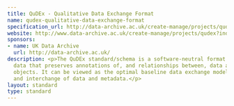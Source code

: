 ```yaml
---
title: QuDEx - Qualitative Data Exchange Format
name: qudex-qualitative-data-exchange-format
specification_url: http://data-archive.ac.uk/create-manage/projects/qudex?index=1
website: http://www.data-archive.ac.uk/create-manage/projects/qudex?index=1
sponsors:
- name: UK Data Archive
  url: http://data-archive.ac.uk/
description: <p>The QuDEx standard/schema is a software-neutral format for qualitative
  data that preserves annotations of, and relationships between, data and other related
  objects. It can be viewed as the optimal baseline data exchange model for the archiving
  and interchange of data and metadata.</p>
layout: standard
type: standard
---
```


